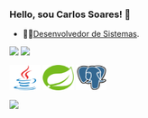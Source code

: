 ### Hello, sou Carlos Soares! 👋

- :man_technologist:<a href="https://www.github.com/" target="_blank">Desenvolvedor de Sistemas</a>.    


<a href="https://www.linkedin.com/in/carecarestinga" target="_blank"><img src="https://img.shields.io/badge/-LinkedIn-%230077B5?style=for-the-badge&logo=linkedin&logoColor=white" target="_blank"></a> 
<a href = "mailto:carecarestinga@gmail.com"><img src="https://img.shields.io/badge/-Gmail-%23333?style=for-the-badge&logo=gmail&logoColor=white" target="_blank"></a>
<div style="display: inline_block">
  <img align="center" alt="carecarestinga-Java" height="45" width="55" src="https://raw.githubusercontent.com/devicons/devicon/master/icons/java/java-original.svg">
  <img align="center" alt="carecarestinga-Spring" height="45" width="55" src="https://raw.githubusercontent.com/devicons/devicon/master/icons/spring/spring-original.svg">
  <img align="center" alt="carecarestinga-Postgresql" height="45" width="55" src="https://raw.githubusercontent.com/devicons/devicon/master/icons/postgresql/postgresql-original.svg">
</div>
<br>
<img width="396px" align="left" src="https://github-readme-stats.vercel.app/api/top-langs/?username=carecarestinga&theme=dark&layout=compact"/>

  <!-- ![Snake animation](https://github.com/carecarestinga/carecarestinga/blob/output/github-contribution-grid-snake.svg) -->
